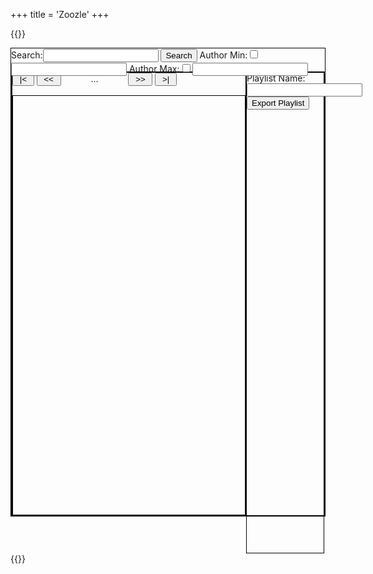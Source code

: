 +++
title = 'Zoozle'
+++

{{<rawhtml>}}
<script src='https://code.jquery.com/jquery-3.6.0.min.js'></script>
<script src="https://cdnjs.cloudflare.com/ajax/libs/three.js/0.159.0/three.min.js" integrity="sha512-OviGQIoFPxWNbGybQNprasilCxjtXNGCjnaZQvDeCT0lSPwJXd5TC3usI/jsWepKW9lZLZ1ob1q/Vy4MnlTt7g==" crossorigin="anonymous" referrerpolicy="no-referrer"></script>
<link rel="stylesheet" href="https://cdnjs.cloudflare.com/ajax/libs/font-awesome/6.5.1/css/all.min.css">
<script src='/toolkist.js'></script>
<script src='/toolkist_color.js'></script>
<script src='/toolkist_fs.js'></script>
<script src='/toolkist_playlist.js'></script>
<script src='/toolkist.zworpshop.js'></script>

<style>
#container{
    width: 100%;
    height: 750px;
    margin: 0;
    background-color: #00000000;
    box-sizing: border-box;
    border: 1px solid black;
}
#headerContainer
{
    width: 100%;
    height: 5%;
}
#pageContainer{
    width: 100%;
    height: 95%;
    margin: 0;
    box-sizing: border-box;
    border: 1px solid black;
    flex: 1;
}
#resultsContainer
{
    width: 75%;
    overflow-x: hidden;
    overflow-y: hidden;
    box-sizing: border-box;
    border: 1px solid black;
    height: 100%;
    float: left;
}
#playlistContainer
{
    width:25%;
    box-sizing: border-box;
    border: 1px solid black;
    float:left;
}
#paginationContainer{
    width: 100%;
    height: 5%;
}
#pageNumber{
    width: 100px;
    display: inline-block;
    text-align: center;
}
#levelsContainer{
    width: 100%;
    overflow-x: hidden;
    overflow-y: scroll;
    box-sizing: border-box;
    border: 1px solid black;
    height: 100%;
    padding-top: 10px;
    padding-left: 10px;
    padding-bottom: 40px;
}
#playlistList
{
    width: 100%;
    height: 100%;
}
.playlistLevel
{
    border: 1px solid black;
    width: 100%;
    display: flex;
    flex-direction: row;
}
.playlistLevel span
{
    flex: 1;
    white-space: nowrap;
    overflow:hidden;
}
.levelCard {
    width: 32%; /* Adjust the width as needed */
    height: 0; /* Set initial height to 0 */
    padding-bottom: 18%; /* Set padding bottom to maintain 16:9 aspect ratio (9 / 16 * 100%) */
    margin-right: 1%;
    margin-bottom: 1%;
    background-size: cover; /* Optional: Ensure background image covers the entire element */
    background-position: center; /* Optional: Center the background image */
    float: left;
    position: relative;
    background-color: #00000000;
}
.levelCard:hover{
    filter: drop-shadow(0px 0px 5px #99a1ff);
    cursor: pointer;
}
.levelCardInfo
{
  position:  absolute;
  top: 0;
  left: 0;
  width: 100%;
  text-align: left;
  font-size: 16px;
  color: white;
  background-color: #000000aa;
  overflow: hidden;
  white-space: nowrap;
}
.levelCardTimes
{
    position: absolute;
    bottom: 0;
    left: 0;
    font-size: 16px;
    color: white;
    background-color: #000000aa;
    overflow: hidden;
    width: 100%;
    height: 30px;
    display: flex;
    flex-direction: row;
}
.levelTime
{
    flex: 1;
    font-size: 12px;
    text-align: center;
    line-height: 30px;
}
.medal
{
    max-width: 30px;
    max-height: 30px;
}
.levelTime span
{
    background-color: red;
}

input{
    color:black !important;
}

</style>
<div id='container'>
    <div id="headerContainer">
        <label for='searchQuery'>Search:</label><input style='color:black' type='text' id='searchQuery'></input>
        <input style='color:black' type='button' id='searchQueryButton' onclick='toolkist_zs.SearchQuery()' value='Search'></input>
        <label for='enableAuthorMin'>Author Min:</label><input id='enableAuthorMin' type='checkbox'/><input id='authorMinInput' type='number'/>     
        <label for='enableAuthorMax'>Author Max:</label><input id='enableAuthorMax' type='checkbox'/><input id='authorMaxInput' type='number'/>        
    </div>
    <div id='pageContainer'>        
        <div id="resultsContainer">
            <div id="paginationContainer">
                <input style='color:black' type='button' id='firstPageButton' onclick='toolkist_zs.FirstPageButton()' value=' |< '></input>
                <input style='color:black' type='button' id='prevPageButton' onclick='toolkist_zs.PreviousPageButton()' value=' << '></input>
                <span id='pageNumber'>...</span>
                <input style='color:black' type='button' id='nextPageButton' onclick='toolkist_zs.NextPageButton()' value=' >> '></input>
                <input style='color:black' type='button' id='lastPageButton' onclick='toolkist_zs.LastPageButton()' value=' >| '></input></div>
            <div id="levelsContainer"></div>
        </div>
        <div id="playlistContainer">
            <div id="playlistHeader">
                <label for='playlistNameInput'>Playlist Name:</label><input style='color:black' type='text' id='playlistNameInput'/>
                <input style='color:black' type='button' id='exportPlaylist' onclick='toolkist_zs.ExportPlaylist()' value='Export Playlist'></input>
            </div>
            <div id="playlistList"></div>
        </div>
    </div>
</div>
{{</rawhtml>}}